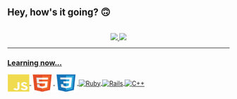 ## Hey, how's it going? 🙃

<div align="center">
  <a href="https://github.com/tas48"><br>
  <img height="180em" src="https://github-readme-stats.vercel.app/api/top-langs/?username=tas48&layout=compact&theme=dark"/>
  <img height="180em" src="https://github-readme-stats.vercel.app/api?username=tas48&show_icons=true&theme=dark"/>
</div>
  <div style="display: inline_block">
    <hr>
    <h3>Learning now...</h3>
  
  <img align="center" alt="Javascript" height="40" width="50" src="https://raw.githubusercontent.com/devicons/devicon/master/icons/javascript/javascript-plain.svg">
  <!-- <img align="center" alt="Tas-Ts" height="30" width="40" src="https://raw.githubusercontent.com/devicons/devicon/master/icons/typescript/typescript-plain.svg">
    -->
  <img align="center" alt="HTML" height="40" width="50" src="https://raw.githubusercontent.com/devicons/devicon/master/icons/html5/html5-original.svg">
  <img align="center" alt="CSS" height="40" width="50" src="https://raw.githubusercontent.com/devicons/devicon/master/icons/css3/css3-original.svg">
  <img align="center" alt="Ruby" height="40" width="50" src="https://cdn.jsdelivr.net/gh/devicons/devicon/icons/ruby/ruby-plain.svg" />
  <img align="center" alt="Rails" height="40" width="50" src="https://cdn.jsdelivr.net/gh/devicons/devicon/icons/rails/rails-plain.svg" />
  <img align="center" alt="C++" height="40" width="50"src="https://cdn.jsdelivr.net/gh/devicons/devicon/icons/cplusplus/cplusplus-original.svg" />
            
          
</div>
 
